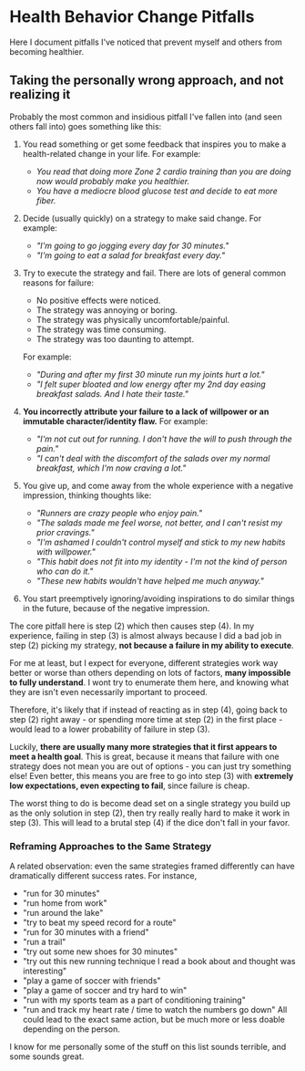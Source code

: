 # Health Behavior Change Pitfalls

Here I document pitfalls I've noticed that prevent myself and others from
becoming healthier.

## Taking the personally wrong approach, and not realizing it

Probably the most common and insidious pitfall I've fallen into (and seen others
fall into) goes something like this:

1. You read something or get some feedback that inspires you to make a
   health-related change in your life.
   For example:
   - _You read that doing more Zone 2 cardio training than you are doing now
     would probably make you healthier._
   - _You have a mediocre blood glucose test and decide to eat more fiber._
2. Decide (usually quickly) on a strategy to make said change.
   For example:
   - _"I'm going to go jogging every day for 30 minutes."_
   - _"I'm going to eat a salad for breakfast every day."_
3. Try to execute the strategy and fail.
   There are lots of general common reasons for failure:
   - No positive effects were noticed.
   - The strategy was annoying or boring.
   - The strategy was physically uncomfortable/painful.
   - The strategy was time consuming.
   - The strategy was too daunting to attempt.

   For example:
   - _"During and after my first 30 minute run my joints hurt a lot."_
   - _"I felt super bloated and low energy after my 2nd day easing breakfast
     salads.
     And I hate their taste."_
4. **You incorrectly attribute your failure to a lack of willpower or an
   immutable character/identity flaw.**  For example:
   - _"I'm not cut out for running.
     I don't have the will to push through the pain."_
   - _"I can't deal with the discomfort of the salads over my normal breakfast,
     which I'm now craving a lot."_
5. You give up, and come away from the whole experience with a negative
   impression, thinking thoughts like:
   - _"Runners are crazy people who enjoy pain."_
   - _"The salads made me feel worse, not better, and I can't resist my prior
     cravings."_
   - _"I'm ashamed I couldn't control myself and stick to my new habits with
     willpower."_
   - _"This habit does not fit into my identity - I'm not the kind of person who
     can do it."_
   - _"These new habits wouldn't have helped me much anyway."_
6. You start preemptively ignoring/avoiding inspirations to do similar things in
   the future, because of the negative impression.

The core pitfall here is step (2) which then causes step (4).
In my experience, failing in step (3) is almost always because I did a bad job
in step (2) picking my strategy, **not because a failure in my ability to
execute**.

For me at least, but I expect for everyone, different strategies work way better
or worse than others depending on lots of factors, **many impossible to fully
understand**.
I wont try to enumerate them here, and knowing what they are isn't even
necessarily important to proceed.

Therefore, it's likely that if instead of reacting as in step (4), going back to
step (2) right away - or spending more time at step (2) in the first place -
would lead to a lower probability of failure in step (3).

Luckily, **there are usually many more strategies that it first appears to meet
a health goal**.
This is great, because it means that failure with one strategy does not mean you
are out of options - you can just try something else!
Even better, this means you are free to go into step (3) with **extremely low
expectations, even expecting to fail**, since failure is cheap.

The worst thing to do is become dead set on a single strategy you build up as
the only solution in step (2), then try really really hard to make it work in
step (3).
This will lead to a brutal step (4) if the dice don't fall in your favor.

### Reframing Approaches to the Same Strategy

A related observation: even the same strategies framed differently can have
dramatically different success rates.
For instance,

 - "run for 30 minutes"
 - "run home from work"
 - "run around the lake"
 - "try to beat my speed record for a route"
 - "run for 30 minutes with a friend"
 - "run a trail"
 - "try out some new shoes for 30 minutes"
 - "try out this new running technique I read a book about and thought was
   interesting"
 - "play a game of soccer with friends"
 - "play a game of soccer and try hard to win"
 - "run with my sports team as a part of conditioning training"
 - "run and track my heart rate / time to watch the numbers go down" All could
   lead to the exact same action, but be much more or less doable depending on
   the person.

I know for me personally some of the stuff on this list sounds terrible, and
some sounds great.
